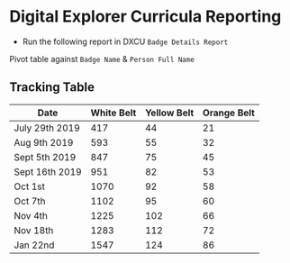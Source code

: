 # Digital Explorer Curricula Reporting

- Run the following report in DXCU `Badge Details Report`

Pivot table against `Badge Name` & `Person Full Name`

##  Tracking Table

| Date | White Belt | Yellow Belt | Orange Belt  |
|---|---|---|---|
|July 29th 2019 | 417 | 44 | 21
|Aug 9th 2019|593|55|32
|Sept 5th 2019|847|75|45
|Sept 16th 2019|951|82|53
|Oct 1st|1070|92|58
|Oct 7th|1102|95|60
|Nov 4th|1225|102|66
|Nov 18th|1283|112|72
|Jan 22nd|1547|124|86
